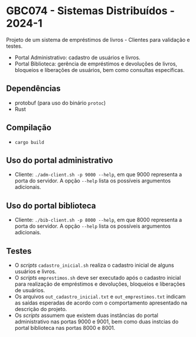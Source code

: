 # GBC074 - Sistemas Distribuídos - 2024-1

Projeto de um sistema de empréstimos de livros - Clientes para validação e testes.

* Portal Administrativo: cadastro de usuários e livros.
* Portal Biblioteca: gerência de empréstimos e devoluções de livros, bloqueios e liberações de usuários, bem como consultas específicas.

## Dependências

* protobuf (para uso do binário `protoc`)
* Rust

## Compilação

* `cargo build`

## Uso do portal administrativo

* Cliente: `./adm-client.sh -p 9000 --help`, em que 9000 representa a porta do servidor. A opção `--help` lista os possíveis argumentos adicionais.

## Uso do portal biblioteca

* Cliente: `./bib-client.sh -p 8000 --help`, em que 8000 representa a porta do servidor. A opção `--help` lista os possíveis argumentos adicionais.

## Testes

* O *scripts* `cadastro_inicial.sh` realiza o cadastro inicial de alguns usuários e livros.
* O *scripts* `emprestimos.sh` deve ser executado após o cadastro inicial para realização de empréstimos e devoluções, bloqueios e liberações de usuários.
* Os arquivos `out_cadastro_inicial.txt` e `out_emprestimos.txt` indicam as saídas esperadas de acordo com o comportamento apresentado na descrição do projeto.
* Os *scripts* assumem que existem duas instâncias do portal administrativo nas portas 9000 e 9001, bem como duas instcias do portal biblioteca nas portas 8000 e 8001.
